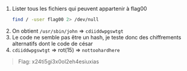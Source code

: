 1. Lister tous les fichiers qui peuvent appartenir à flag00
   ```bash
   find / -user flag00 2> /dev/null
   ```
2. On obtient `/usr/sbin/john` => `cdiiddwpgswtgt`
3. Le code ne semble pas être un hash, je teste donc des chiffrements alternatifs dont le code de césar
4. `cdiiddwpgswtgt` => rot(15) => `nottoohardhere`

> Flag: x24ti5gi3x0ol2eh4esiuxias
